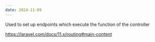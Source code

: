 ```yaml
---
date: 2024-11-09
---
```

Used to set up endpoints which execute the function of the controller

https://laravel.com/docs/11.x/routing#main-content